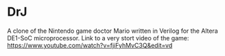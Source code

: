 # DrJ
A clone of the Nintendo game doctor Mario written in Verilog for the Altera DE1-SoC microprocessor.
Link to a very stort video of the game: https://www.youtube.com/watch?v=fjiFyhMvC3Q&edit=vd
